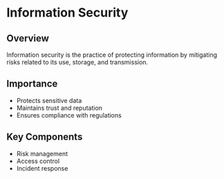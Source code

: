 # Information Security

## Overview
Information security is the practice of protecting information by mitigating risks related to its use, storage, and transmission.

## Importance
- Protects sensitive data
- Maintains trust and reputation
- Ensures compliance with regulations

## Key Components
- Risk management
- Access control
- Incident response
